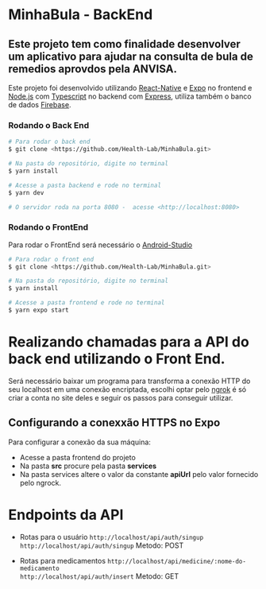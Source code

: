# MinhaBula - BackEnd

## Este projeto tem como finalidade desenvolver um aplicativo para ajudar na consulta de bula de remedios aprovdos pela ANVISA.

Este projeto foi desenvolvido utilizando [React-Native](https://reactnative.dev/) e [Expo](https://expo.dev/) no frontend e [Node.js](https://nodejs.org/en) com [Typescript](https://www.typescriptlang.org/) no backend com [Express](https://expressjs.com/), utiliza também o banco de dados [Firebase](https://firebase.google.com/?hl=pt).

### Rodando o Back End

```bash
# Para rodar o back end 
$ git clone <https://github.com/Health-Lab/MinhaBula.git>

# Na pasta do repositório, digite no terminal
$ yarn install

# Acesse a pasta backend e rode no terminal
$ yarn dev

# O servidor roda na porta 8080 -  acesse <http://localhost:8080> 
```

### Rodando o FrontEnd

Para rodar o FrontEnd será necessário o [Android-Studio](https://developer.android.com/studio) 

```bash
# Para rodar o front end 
$ git clone <https://github.com/Health-Lab/MinhaBula.git>

# Na pasta do repositório, digite no terminal
$ yarn install

# Acesse a pasta frontend e rode no terminal
$ yarn expo start 
```

# Realizando chamadas para a API do back end utilizando o Front End.

Será necessário baixar um  programa para transforma a conexão HTTP do seu localhost em uma conexão encriptada, escolhi optar pelo [ngrok](https://ngrok.com/) é só criar a conta no site deles e seguir os passos para conseguir utilizar.

## Configurando a conexxão HTTPS no Expo

Para configurar a conexão da sua máquina: 
* Acesse a pasta frontend do projeto
* Na pasta **src** procure pela pasta **services**
* Na pasta services altere o valor da constante **apiUrl** pelo valor fornecido pelo ngrock.

# Endpoints da API
* Rotas para o usuário
 `http://localhost/api/auth/singup`  </br>
	`http://localhost/api/auth/singup`
	Metodo: POST


* Rotas para medicamentos
	`http://localhost/api/medicine/:nome-do-medicamento` </br> 
	`http://localhost/api/auth/insert`
	Metodo: GET